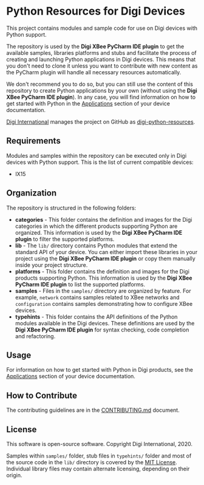 Python Resources for Digi Devices
=================================

This project contains modules and sample code for use on Digi devices with
Python support.

The repository is used by the **Digi XBee PyCharm IDE plugin** to get the
available samples, libraries platforms and stubs and facilitate the process of
creating and launching Python applications in Digi devices. This means that you
don't need to clone it unless you want to contribute with new content as the
PyCharm plugin will handle all necessary resources automatically.

We don't recommend you to do so, but you can still use the content of this
repository to create Python applications by your own (without using the **Digi
XBee PyCharm IDE plugin**). In any case, you will find information on how to get
started with Python in the [Applications][doc] section of your device
documentation.

[Digi International][Digi] manages the project on GitHub as
[digi-python-resources][digi-python-resources].


Requirements
------------

Modules and samples within the repository can be executed only in Digi devices
with Python support. This is the list of current compatible devices:

* IX15


Organization
------------

The repository is structured in the following folders:

* **categories** - This folder contains the definition and images for the Digi
  categories in which the different products supporting Python are organized.
  This information is used by the **Digi XBee PyCharm IDE plugin** to filter the
  supported platforms.
* **lib** - The `lib/` directory contains Python modules that extend the
  standard API of your device. You can either import these libraries in your
  project using the **Digi XBee PyCharm IDE plugin** or copy them manually
  inside your project structure.
* **platforms** - This folder contains the definition and images for the
  Digi products supporting Python. This information is used by the **Digi XBee 
  PyCharm IDE plugin** to list the supported platforms.
* **samples** - Files in the `samples/` directory are organized by feature.
  For example, `network` contains samples related to XBee networks and
  `configuration` contains samples demonstrating how to configure XBee
  devices.
* **typehints** - This folder contains the API definitions of the Python
  modules available in the Digi devices. These definitions are used by the
  **Digi XBee PyCharm IDE plugin** for syntax checking, code completion and
  refactoring.


Usage
-----

For information on how to get started with Python in Digi products, see the
[Applications][doc] section of your device documentation.


How to Contribute
-----------------
The contributing guidelines are in the [CONTRIBUTING.md](CONTRIBUTING.md)
document.


License
-------

This software is open-source software. Copyright Digi International, 2020.

Samples within `samples/` folder, stub files in `typehints/` folder and most of
the source code in the `lib/` directory is covered by the
[MIT License](LICENSE.txt). Individual library files may contain alternate
licensing, depending on their origin.


[Digi]: http://www.digi.com
[digi-python-resources]: https://github.com/digidotcom/digi-python-resources
[doc]: https://www.digi.com/resources/documentation/digidocs/90002400/#containers/applications-cont.htm?TocPath=Applications%257C_____0

